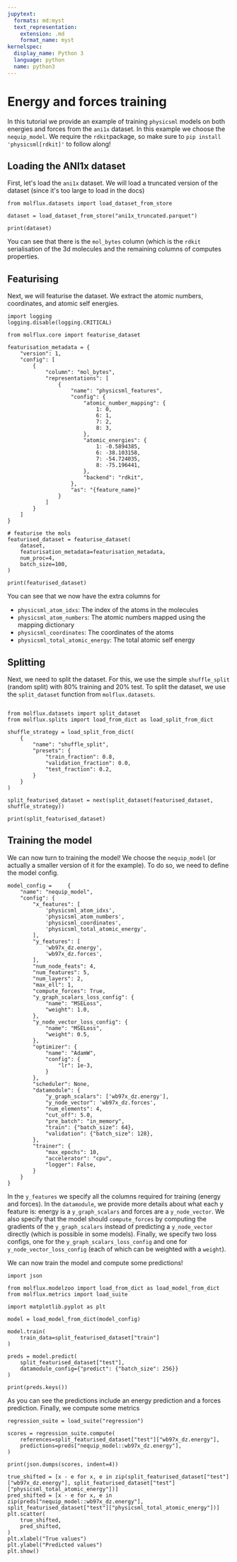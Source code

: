 ```yaml
---
jupytext:
  formats: md:myst
  text_representation:
    extension: .md
    format_name: myst
kernelspec:
  display_name: Python 3
  language: python
  name: python3
---
```


# Energy and forces training

In this tutorial we provide an example of training ``physicsml`` models on both energies and forces from the ``ani1x``
dataset. In this example we choose the ``nequip_model``. We require the ``rdkit``package, so make sure to
``pip install 'physicsml[rdkit]'`` to follow along!


## Loading the ANI1x dataset

First, let's load the ``ani1x`` dataset. We will load a truncated version of the dataset (since it's too large to load
in the docs)

```{code-cell} ipython3
from molflux.datasets import load_dataset_from_store

dataset = load_dataset_from_store("ani1x_truncated.parquet")

print(dataset)
```

You can see that there is the ``mol_bytes`` column (which is the ``rdkit`` serialisation of the 3d molecules and the
remaining columns of computes properties.


## Featurising

Next, we will featurise the dataset. We extract the atomic numbers, coordinates, and atomic self energies.

```{code-cell} ipython3
import logging
logging.disable(logging.CRITICAL)

from molflux.core import featurise_dataset

featurisation_metadata = {
    "version": 1,
    "config": [
        {
            "column": "mol_bytes",
            "representations": [
                {
                    "name": "physicsml_features",
                    "config": {
                        "atomic_number_mapping": {
                            1: 0,
                            6: 1,
                            7: 2,
                            8: 3,
                        },
                        "atomic_energies": {
                            1: -0.5894385,
                            6: -38.103158,
                            7: -54.724035,
                            8: -75.196441,
                        },
                        "backend": "rdkit",
                    },
                    "as": "{feature_name}"
                }
            ]
        }
    ]
}

# featurise the mols
featurised_dataset = featurise_dataset(
    dataset,
    featurisation_metadata=featurisation_metadata,
    num_proc=4,
    batch_size=100,
)

print(featurised_dataset)
```

You can see that we now have the extra columns for
* ``physicsml_atom_idxs``: The index of the atoms in the molecules
* ``physicsml_atom_numbers``: The atomic numbers mapped using the mapping dictionary
* ``physicsml_coordinates``: The coordinates of the atoms
* ``physicsml_total_atomic_energy``: The total atomic self energy

## Splitting

Next, we need to split the dataset. For this, we use the simple ``shuffle_split`` (random split) with 80% training and
20% test. To split the dataset, we use the ``split_dataset`` function from ``molflux.datasets``.

```{code-cell} ipython3

from molflux.datasets import split_dataset
from molflux.splits import load_from_dict as load_split_from_dict

shuffle_strategy = load_split_from_dict(
    {
        "name": "shuffle_split",
        "presets": {
            "train_fraction": 0.8,
            "validation_fraction": 0.0,
            "test_fraction": 0.2,
        }
    }
)

split_featurised_dataset = next(split_dataset(featurised_dataset, shuffle_strategy))

print(split_featurised_dataset)
```


## Training the model

We can now turn to training the model! We choose the ``nequip_model`` (or actually a smaller version of it for the example).
To do so, we need to define the model config.

```{code-cell} ipython3
model_config =     {
    "name": "nequip_model",
    "config": {
        "x_features": [
            'physicsml_atom_idxs',
            'physicsml_atom_numbers',
            'physicsml_coordinates',
            'physicsml_total_atomic_energy',
        ],
        "y_features": [
            'wb97x_dz.energy',
            'wb97x_dz.forces',
        ],
        "num_node_feats": 4,
        "num_features": 5,
        "num_layers": 2,
        "max_ell": 1,
        "compute_forces": True,
        "y_graph_scalars_loss_config": {
            "name": "MSELoss",
            "weight": 1.0,
        },
        "y_node_vector_loss_config": {
            "name": "MSELoss",
            "weight": 0.5,
        },
        "optimizer": {
            "name": "AdamW",
            "config": {
                "lr": 1e-3,
            }
        },
        "scheduler": None,
        "datamodule": {
            "y_graph_scalars": ['wb97x_dz.energy'],
            "y_node_vector": 'wb97x_dz.forces',
            "num_elements": 4,
            "cut_off": 5.0,
            "pre_batch": "in_memory",
            "train": {"batch_size": 64},
            "validation": {"batch_size": 128},
        },
        "trainer": {
            "max_epochs": 10,
            "accelerator": "cpu",
            "logger": False,
        }
    }
}
```

In the ``y_features`` we specify all the columns required for training (energy and forces). In the ``datamodule``, we provide
more details about what each y feature is: energy is a ``y_graph_scalars`` and forces are a ``y_node_vector``. We also
specify that the model should ``compute_forces`` by computing the gradients of the ``y_graph_scalars`` instead of predicting
a ``y_node_vector`` directly (which is possible in some models). Finally, we specify two loss configs, one for the
``y_graph_scalars_loss_config`` and one for ``y_node_vector_loss_config`` (each of which can be weighted with a ``weight``).

We can now train the model and compute some predictions!

```{code-cell} ipython3
import json

from molflux.modelzoo import load_from_dict as load_model_from_dict
from molflux.metrics import load_suite

import matplotlib.pyplot as plt

model = load_model_from_dict(model_config)

model.train(
    train_data=split_featurised_dataset["train"]
)

preds = model.predict(
    split_featurised_dataset["test"],
    datamodule_config={"predict": {"batch_size": 256}}
)

print(preds.keys())
```

As you can see the predictions include an energy prediction and a forces prediction. Finally, we compute some metrics

```{code-cell} ipython3
regression_suite = load_suite("regression")

scores = regression_suite.compute(
    references=split_featurised_dataset["test"]["wb97x_dz.energy"],
    predictions=preds["nequip_model::wb97x_dz.energy"],
)

print(json.dumps(scores, indent=4))

true_shifted = [x - e for x, e in zip(split_featurised_dataset["test"]["wb97x_dz.energy"], split_featurised_dataset["test"]["physicsml_total_atomic_energy"])]
pred_shifted = [x - e for x, e in zip(preds["nequip_model::wb97x_dz.energy"], split_featurised_dataset["test"]["physicsml_total_atomic_energy"])]
plt.scatter(
    true_shifted,
    pred_shifted,
)
plt.xlabel("True values")
plt.ylabel("Predicted values")
plt.show()
```
